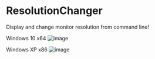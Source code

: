 # ResolutionChanger
Display and change monitor resolution from command line!

Windows 10 x64
![image](https://github.com/user-attachments/assets/f17b0651-d9e9-45eb-98dc-c374bc564d6c)

Windows XP x86
![image](https://github.com/user-attachments/assets/d8f14b58-d767-44d7-9e1c-93c20f04bcf0)
